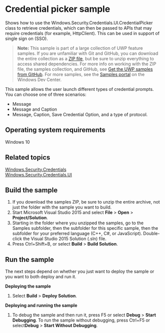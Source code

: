 ﻿<!---
  category: IdentitySecurityAndEncryption
  samplefwlink: http://go.microsoft.com/fwlink/p/?LinkId=620526
--->

# Credential picker sample

Shows how to use the Windows.Security.Credentials.UI.CredentialPicker class to retrieve credentials, 
which can then be passed to APIs that may require credentials (for example, HttpClient). This can be used in support of single sign on (SSO).

> **Note:** This sample is part of a large collection of UWP feature samples. 
> If you are unfamiliar with Git and GitHub, you can download the entire collection as a 
> [ZIP file](https://github.com/Microsoft/Windows-universal-samples/archive/master.zip), but be 
> sure to unzip everything to access shared dependencies. For more info on working with the ZIP file, 
> the samples collection, and GitHub, see [Get the UWP samples from GitHub](https://aka.ms/ovu2uq). 
> For more samples, see the [Samples portal](https://aka.ms/winsamples) on the Windows Dev Center. 

This sample allows the user launch different types of credential prompts. You can choose one of three scenarios: 
- Message
- Message and Caption
- Message, Caption, Save Credential Option, and a type of protocol.

Operating system requirements
-----------------------------

Windows 10

Related topics
---------------

[Windows.Security.Credentials](https://msdn.microsoft.com/library/windows/apps/br227089)  
[Windows.Security.Credentials.UI](https://msdn.microsoft.com/library/windows/apps/hh701356)  

Build the sample
----------------

1. If you download the samples ZIP, be sure to unzip the entire archive, not just the folder with the sample you want to build. 
2. Start Microsoft Visual Studio 2015 and select **File** \> **Open** \> **Project/Solution**.
3. Starting in the folder where you unzipped the samples, go to the Samples subfolder, then the subfolder for this specific sample, then the subfolder for your preferred language (C++, C#, or JavaScript). Double-click the Visual Studio 2015 Solution (.sln) file.
4. Press Ctrl+Shift+B, or select **Build** \> **Build Solution**.

Run the sample
--------------

The next steps depend on whether you just want to deploy the sample or you want to both deploy and run it.

**Deploying the sample**

1.  Select **Build** \> **Deploy Solution**.

**Deploying and running the sample**

1.  To debug the sample and then run it, press F5 or select **Debug** \> **Start Debugging**. To run the sample without debugging, press Ctrl+F5 or select**Debug** \> **Start Without Debugging**.